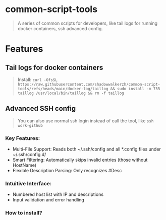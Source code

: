 # common-script-tools
> A series of common scripts for developers, like tail logs for running docker containers, ssh advanced config.

# Features
## Tail logs for docker containers
> Install: ```curl -OfsSL https://raw.githubusercontent.com/shadowwalkerzh/common-script-tools/refs/heads/main/docker-log/taillog && sudo install -m 755 taillog /usr/local/bin/taillog && rm -f taillog```

## Advanced SSH config
> You can also use normal ssh login instead of call the tool, like `ssh work-github`

### Key Features:
- Multi-File Support: Reads both ~/.ssh/config and all *.config files under ~/.ssh/config.d/
- Smart Filtering: Automatically skips invalid entries (those without HostName)
- Flexible Description Parsing: Only recognizes #Desc

### Intuitive Interface:
- Numbered host list with IP and descriptions
- Input validation and error handling

### How to install?
